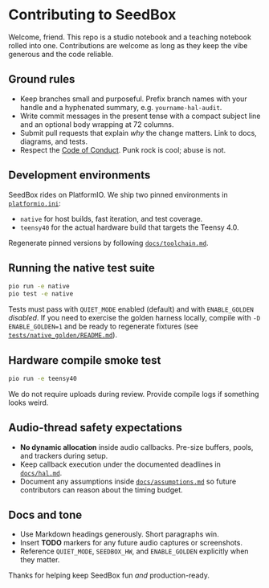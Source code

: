 # Contributing to SeedBox

Welcome, friend. This repo is a studio notebook and a teaching notebook rolled
into one. Contributions are welcome as long as they keep the vibe generous and
the code reliable.

## Ground rules

- Keep branches small and purposeful. Prefix branch names with your handle and a
  hyphenated summary, e.g. `yourname-hal-audit`.
- Write commit messages in the present tense with a compact subject line and an
  optional body wrapping at 72 columns.
- Submit pull requests that explain *why* the change matters. Link to docs,
  diagrams, and tests.
- Respect the [Code of Conduct](CODE_OF_CONDUCT.md). Punk rock is cool; abuse is
  not.

## Development environments

SeedBox rides on PlatformIO. We ship two pinned environments in
[`platformio.ini`](platformio.ini):

- `native` for host builds, fast iteration, and test coverage.
- `teensy40` for the actual hardware build that targets the Teensy 4.0.

Regenerate pinned versions by following [`docs/toolchain.md`](docs/toolchain.md).

## Running the native test suite

```bash
pio run -e native
pio test -e native
```

Tests must pass with `QUIET_MODE` enabled (default) and with `ENABLE_GOLDEN`
*disabled*. If you need to exercise the golden harness locally, compile with
`-D ENABLE_GOLDEN=1` and be ready to regenerate fixtures (see
[`tests/native_golden/README.md`](tests/native_golden/README.md)).

## Hardware compile smoke test

```bash
pio run -e teensy40
```

We do not require uploads during review. Provide compile logs if something looks
weird.

## Audio-thread safety expectations

- **No dynamic allocation** inside audio callbacks. Pre-size buffers, pools, and
  trackers during setup.
- Keep callback execution under the documented deadlines in
  [`docs/hal.md`](docs/hal.md).
- Document any assumptions inside [`docs/assumptions.md`](docs/assumptions.md)
  so future contributors can reason about the timing budget.

## Docs and tone

- Use Markdown headings generously. Short paragraphs win.
- Insert **TODO** markers for any future audio captures or screenshots.
- Reference `QUIET_MODE`, `SEEDBOX_HW`, and `ENABLE_GOLDEN` explicitly when they
  matter.

Thanks for helping keep SeedBox fun *and* production-ready.
